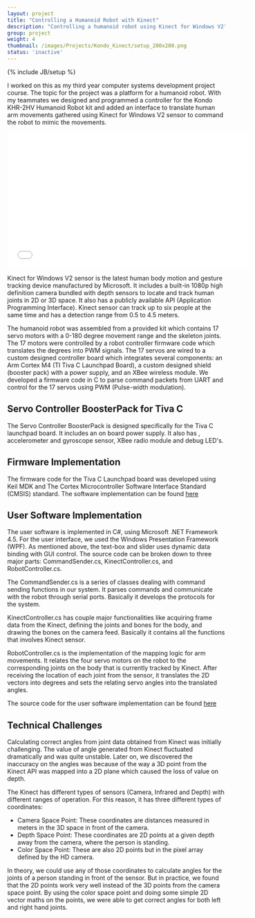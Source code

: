 ```yaml
---
layout: project
title: "Controlling a Humanoid Robot with Kinect"
description: "Controlling a humanoid robot using Kinect for Windows V2"
group: project
weight: 4
thumbnail: /images/Projects/Kondo_Kinect/setup_200x200.png
status: 'inactive'
---
```

{% include JB/setup %}

I worked on this as my third year computer systems development
project course. The topic for the project was a platform for a humanoid robot. With my teammates we designed and programmed a controller for the Kondo KHR-2HV Humanoid Robot kit and added an interface to translate human arm movements gathered using Kinect for Windows V2 sensor to command the robot to mimic the movements.

<iframe width="560" height="315" src="//www.youtube.com/embed/GjveLGeWRgc" frameborder="0" allowfullscreen></iframe>

Kinect for Windows V2 sensor is the latest human body motion and gesture tracking
device manufactured by Microsoft. It includes a built-in 1080p high definition camera bundled
with depth sensors to locate and track human joints in 2D or 3D space. It also has a publicly
available API (Application Programming Interface). Kinect sensor can track up to six people at
the same time and has a detection range from 0.5 to 4.5 meters.

The humanoid robot was assembled from a provided kit which contains 17 servo motors
with a 0-180 degree movement range and the skeleton joints. The 17 motors were controlled by
a robot controller firmware code which translates the degrees into PWM signals. The 17 servos
are wired to a custom designed controller board which integrates several components: an Arm
Cortex M4 (TI Tiva C Launchpad Board), a custom designed shield (booster pack) with a power
supply, and an XBee wireless module. We developed a firmware code in C to parse command
packets from UART and control for the 17 servos using PWM (Pulse-width modulation).

Servo Controller BoosterPack for Tiva C
---------------------------------------
The Servo Controller BoosterPack is designed specifically for the Tiva C launchpad board.
It includes an on board power supply. It also has , accelerometer and gyroscope sensor, XBee radio module and debug LED's.


Firmware Implementation
-----------------------
The firmware code for the Tiva C Launchpad board was developed using Keil MDK and The Cortex Microcontroller Software Interface Standard (CMSIS) standard.
The software implementation can be found <a href="https://github.com/amente/BetterKondo_FW">here</a>

User Software Implementation
---------------------------
The user software is implemented in C#, using Microsoft .NET Framework 4.5. For the
user interface, we used the Windows Presentation Framework (WPF). As mentioned above, the
text-box and slider uses dynamic data binding with GUI control. The source code can be broken
down to three major parts: CommandSender.cs, KinectController.cs, and RobotController.cs.

The CommandSender.cs is a series of classes dealing with command sending functions in
our system. It parses commands and communicate with the robot through serial ports. Basically
it develops the protocols for the system.

KinectController.cs has couple major functionalities like acquiring frame data from the
Kinect, defining the joints and bones for the body, and drawing the bones on the camera feed.
Basically it contains all the functions that involves Kinect sensor.

RobotController.cs is the implementation of the mapping logic for arm movements.  It
relates the four servo motors on the robot to the corresponding joints on the body that is
currently tracked by Kinect. After receiving the location of each joint from the sensor, it
translates the 2D vectors into degrees and sets the relating servo angles into the translated
angles.


The source code for the user software implementation can be found <a href="https://github.com/amente/Kondo_Kinect">here</a>

Technical Challenges
--------------------

Calculating correct angles from joint data obtained from Kinect was initially challenging.
The value of angle generated from Kinect fluctuated dramatically and was quite unstable. Later
on, we discovered the inaccuracy on the angles was because of the way a 3D point from the
Kinect API was mapped into a 2D plane which caused the loss of value on depth.

The Kinect has different types of sensors (Camera, Infrared and Depth) with different
ranges of operation. For this reason, it has three different types of coordinates:

- Camera Space Point: These coordinates are distances measured in meters in the 3D
space in front of the camera.  
- Depth Space Point: These coordinates are 2D points at a given depth away from the
camera, where the person is standing.
- Color Space Point: These are also 2D points but in the pixel array defined by the HD
camera.

In theory, we could use any of those coordinates to calculate angles for the joints of a
person standing in front of the sensor. But in practice, we found that the 2D points work very
well instead of the 3D points from the camera space point.  By using the color space point and
doing some simple 2D vector maths on the points, we were able to get correct angles for both
left and right hand joints.
